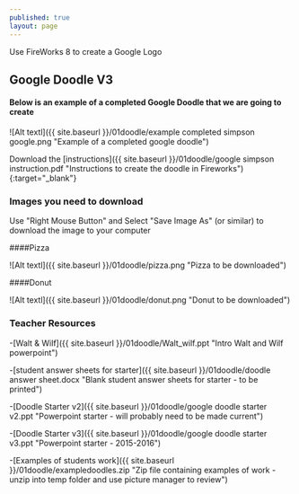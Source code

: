 ```yaml
---
published: true
layout: page
---
```

Use FireWorks 8 to create a Google Logo


## **Google Doodle V3**

#### Below is an example of a completed Google Doodle that we are going to create

![Alt textl]({{ site.baseurl }}/01doodle/example completed simpson google.png "Example of a completed google doodle")

Download the [instructions]({{ site.baseurl }}/01doodle/google simpson instruction.pdf "Instructions to create the doodle in Fireworks"){:target="_blank"}

### **Images you need to download**
Use "Right Mouse Button" and Select "Save Image As" (or similar) to download the image to your computer

####Pizza

![Alt textl]({{ site.baseurl }}/01doodle/pizza.png "Pizza to be downloaded") 

####Donut

![Alt textl]({{ site.baseurl }}/01doodle/donut.png "Donut to be downloaded")


### Teacher Resources

-[Walt & Wilf]({{ site.baseurl }}/01doodle/Walt_wilf.ppt  "Intro Walt and Wilf powerpoint")

-[student answer sheets for starter]({{ site.baseurl }}/01doodle/doodle answer sheet.docx  "Blank student answer sheets for starter - to be printed")

-[Doodle Starter v2]({{ site.baseurl }}/01doodle/google doodle starter v2.ppt  "Powerpoint starter - will probably need to be made current")

-[Doodle Starter v3]({{ site.baseurl }}/01doodle/google doodle starter v3.ppt  "Powerpoint starter - 2015-2016")

-[Examples of students work]({{ site.baseurl }}/01doodle/exampledoodles.zip  "Zip file containing examples of work - unzip into temp folder and use picture manager to review")
 



